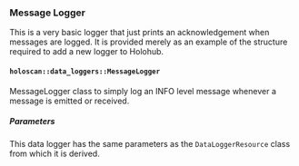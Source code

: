 ### Message Logger

This is a very basic logger that just prints an acknowledgement when messages are logged. It is provided merely as an example of the structure required to add a new logger to Holohub.

#### `holoscan::data_loggers::MessageLogger`

MessageLogger class to simply log an INFO level message whenever a message is emitted or received.

##### Parameters

This data logger has the same parameters as the `DataLoggerResource` class from which it is derived.
